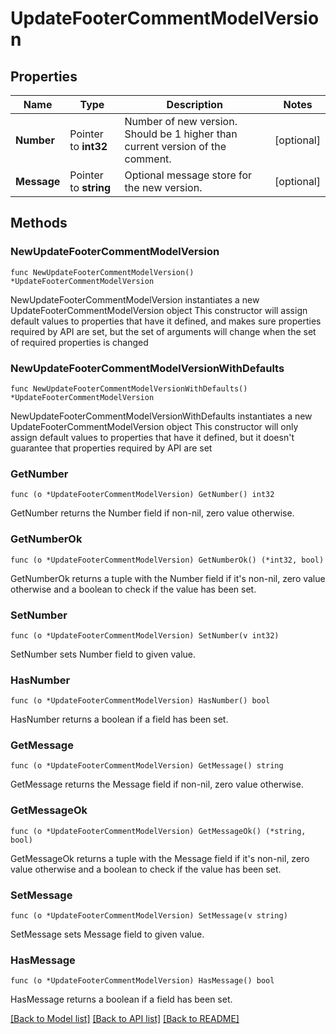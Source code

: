 # UpdateFooterCommentModelVersion

## Properties

Name | Type | Description | Notes
------------ | ------------- | ------------- | -------------
**Number** | Pointer to **int32** | Number of new version. Should be 1 higher than current version of the comment. | [optional] 
**Message** | Pointer to **string** | Optional message store for the new version. | [optional] 

## Methods

### NewUpdateFooterCommentModelVersion

`func NewUpdateFooterCommentModelVersion() *UpdateFooterCommentModelVersion`

NewUpdateFooterCommentModelVersion instantiates a new UpdateFooterCommentModelVersion object
This constructor will assign default values to properties that have it defined,
and makes sure properties required by API are set, but the set of arguments
will change when the set of required properties is changed

### NewUpdateFooterCommentModelVersionWithDefaults

`func NewUpdateFooterCommentModelVersionWithDefaults() *UpdateFooterCommentModelVersion`

NewUpdateFooterCommentModelVersionWithDefaults instantiates a new UpdateFooterCommentModelVersion object
This constructor will only assign default values to properties that have it defined,
but it doesn't guarantee that properties required by API are set

### GetNumber

`func (o *UpdateFooterCommentModelVersion) GetNumber() int32`

GetNumber returns the Number field if non-nil, zero value otherwise.

### GetNumberOk

`func (o *UpdateFooterCommentModelVersion) GetNumberOk() (*int32, bool)`

GetNumberOk returns a tuple with the Number field if it's non-nil, zero value otherwise
and a boolean to check if the value has been set.

### SetNumber

`func (o *UpdateFooterCommentModelVersion) SetNumber(v int32)`

SetNumber sets Number field to given value.

### HasNumber

`func (o *UpdateFooterCommentModelVersion) HasNumber() bool`

HasNumber returns a boolean if a field has been set.

### GetMessage

`func (o *UpdateFooterCommentModelVersion) GetMessage() string`

GetMessage returns the Message field if non-nil, zero value otherwise.

### GetMessageOk

`func (o *UpdateFooterCommentModelVersion) GetMessageOk() (*string, bool)`

GetMessageOk returns a tuple with the Message field if it's non-nil, zero value otherwise
and a boolean to check if the value has been set.

### SetMessage

`func (o *UpdateFooterCommentModelVersion) SetMessage(v string)`

SetMessage sets Message field to given value.

### HasMessage

`func (o *UpdateFooterCommentModelVersion) HasMessage() bool`

HasMessage returns a boolean if a field has been set.


[[Back to Model list]](../README.md#documentation-for-models) [[Back to API list]](../README.md#documentation-for-api-endpoints) [[Back to README]](../README.md)



